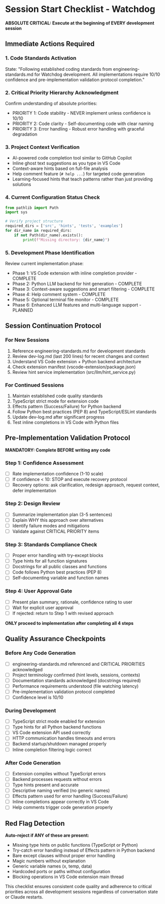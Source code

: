 # Session Start Checklist - Watchdog

**ABSOLUTE CRITICAL: Execute at the beginning of EVERY development session**

## Immediate Actions Required

### 1. Code Standards Activation
State: "Following established coding standards from engineering-standards.md for Watchdog development. All implementations require 10/10 confidence and pre-implementation validation protocol completion."

### 2. Critical Priority Hierarchy Acknowledgment
Confirm understanding of absolute priorities:
- PRIORITY 1: Code stability - NEVER implement unless confidence is 10/10
- PRIORITY 2: Code clarity - Self-documenting code with clear naming
- PRIORITY 3: Error handling - Robust error handling with graceful degradation

### 3. Project Context Verification
- AI-powered code completion tool similar to GitHub Copilot
- Inline ghost text suggestions as you type in VS Code
- Context-aware hints based on full-file analysis
- Help comment feature (`# help ...`) for targeted code generation
- Learning-focused hints that teach patterns rather than just providing solutions

### 4. Current Configuration Status Check
```python
from pathlib import Path
import sys

# Verify project structure
required_dirs = ['src', 'hints', 'tests', 'examples']
for dir_name in required_dirs:
    if not Path(dir_name).exists():
        print(f"Missing directory: {dir_name}")
```

### 5. Development Phase Identification
Review current implementation phase:
- Phase 1: VS Code extension with inline completion provider - COMPLETE
- Phase 2: Python LLM backend for hint generation - COMPLETE
- Phase 3: Context-aware suggestions and smart filtering - COMPLETE
- Phase 4: Help comment system - COMPLETE
- Phase 5: Optional terminal file monitor - COMPLETE
- Phase 6: Enhanced LLM features and multi-language support - PLANNED

## Session Continuation Protocol

### For New Sessions
1. Reference engineering-standards.md for development standards
2. Review dev-log.md (last 200 lines) for recent changes and context
3. Understand VS Code extension + Python backend architecture
4. Check extension manifest (vscode-extension/package.json)
5. Review hint service implementation (src/llm/hint_service.py)

### For Continued Sessions
1. Maintain established code quality standards
2. TypeScript strict mode for extension code
3. Effects pattern (Success/Failure) for Python backend
4. Follow Python best practices (PEP 8) and TypeScript/ESLint standards
5. Update dev-log.md after significant progress
6. Test inline completions in VS Code with Python files

## Pre-Implementation Validation Protocol

**MANDATORY: Complete BEFORE writing any code**

### Step 1: Confidence Assessment
- [ ] Rate implementation confidence (1-10 scale)
- [ ] If confidence < 10: STOP and execute recovery protocol
- [ ] Recovery options: ask clarification, redesign approach, request context, defer implementation

### Step 2: Design Review
- [ ] Summarize implementation plan (3-5 sentences)
- [ ] Explain WHY this approach over alternatives
- [ ] Identify failure modes and mitigations
- [ ] Validate against CRITICAL PRIORITY items

### Step 3: Standards Compliance Check
- [ ] Proper error handling with try-except blocks
- [ ] Type hints for all function signatures
- [ ] Docstrings for all public classes and functions
- [ ] Code follows Python best practices (PEP 8)
- [ ] Self-documenting variable and function names

### Step 4: User Approval Gate
- [ ] Present plan summary, rationale, confidence rating to user
- [ ] Wait for explicit user approval
- [ ] If rejected: return to Step 1 with revised approach

**ONLY proceed to implementation after completing all 4 steps**

## Quality Assurance Checkpoints

### Before Any Code Generation
- [ ] engineering-standards.md referenced and CRITICAL PRIORITIES acknowledged
- [ ] Project terminology confirmed (hint levels, sessions, contexts)
- [ ] Documentation standards acknowledged (docstrings required)
- [ ] Performance requirements understood (file watching latency)
- [ ] Pre-implementation validation protocol completed
- [ ] Confidence level is 10/10

### During Development
- [ ] TypeScript strict mode enabled for extension
- [ ] Type hints for all Python backend functions
- [ ] VS Code extension API used correctly
- [ ] HTTP communication handles timeouts and errors
- [ ] Backend startup/shutdown managed properly
- [ ] Inline completion filtering logic correct

### After Code Generation
- [ ] Extension compiles without TypeScript errors
- [ ] Backend processes requests without errors
- [ ] Type hints present and accurate
- [ ] Descriptive naming verified (no generic names)
- [ ] Effects pattern used for error handling (Success/Failure)
- [ ] Inline completions appear correctly in VS Code
- [ ] Help comments trigger code generation properly

## Red Flag Detection

**Auto-reject if ANY of these are present:**
- Missing type hints on public functions (TypeScript or Python)
- Try-catch error handling instead of Effects pattern in Python backend
- Bare except clauses without proper error handling
- Magic numbers without explanation
- Generic variable names (x, temp, data)
- Hardcoded ports or paths without configuration
- Blocking operations in VS Code extension main thread

This checklist ensures consistent code quality and adherence to critical priorities across all development sessions regardless of conversation state or Claude restarts.